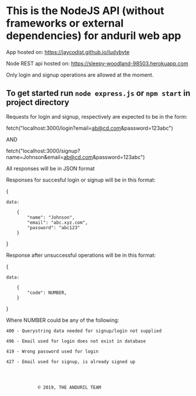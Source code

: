 # This is the NodeJS API (without frameworks or external dependencies) for anduril web app

App hosted on: https://jaycodist.github.io/ludybyte

Node REST api hosted on: https://sleepy-woodland-98503.herokuapp.com

Only login and signup operations are allowed at the moment.
## To get started run `node express.js` or `npm start` in project directory

Requests for login and signup, respectively are expected to be in the form: 

fetch("localhost:3000/login?email=ab@cd.com&password=123abc")

AND

fetch("localhost:3000/signup?name=Johnson&email=ab@cd.com&password=123abc")

All responses will be in JSON format

Responses for succesful login or signup will be in this format:

{

	data:
	
		{		
			"name": "Johnson",
			"email": "abc.xyz.com",
			"password": "abc123"
		}
}

Response after unsuccessful operations will be in this format:

{

	data:
	
		{		
			"code": NUMBER,
		}
}


Where NUMBER could be any of the following:

    400 - Querystring data needed for signup/login not supplied

    496 - Email used for login does not exist in database

    419 - Wrong password used for login

    427 - Email used for signup, is already signed up 




				© 2019, THE ANDURIL TEAM


